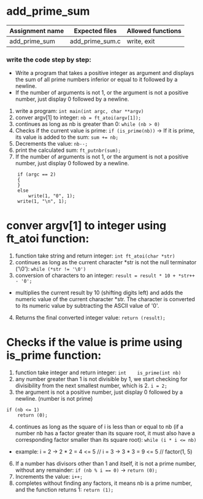 # add_prime_sum

| Assignment name | Expected files | Allowed functions |
| --------------- | -------------  | ----------------- |
| add_prime_sum        | add_prime_sum.c     | write, exit             |

### write the code step by step:
* Write a program that takes a positive integer as argument and displays the sum of all prime numbers inferior or equal to it followed by a newline.
* If the number of arguments is not 1, or the argument is not a positive number, just display 0 followed by a newline.

1. write a program: ``` int	main(int argc, char **argv) ```
2. conver argv[1] to integer: ``` nb = ft_atoi(argv[1]); ```
3. continues as long as nb is greater than 0: ``` while (nb > 0) ```
4. Checks if the current value is prime: ``` if (is_prime(nb)) ``` -> If it is prime, its value is added to the sum: ``` sum += nb; ```
5. Decrements the value: ``` nb--; ```
6.  print the calculated sum: ``` ft_putnbr(sum); ```
7.  If the number of arguments is not 1, or the argument is not a positive number, just display 0 followed by a newline.
```
	if (argc == 2)
	{
	}
	else
		write(1, "0", 1);
	write(1, "\n", 1);
```

# conver argv[1] to integer using ft_atoi function:
1. function take string and return integer: ``` int	ft_atoi(char *str) ```
2. continues as long as the current character *str is not the null terminator ('\0'): ``` while (*str != '\0') ```
3. conversion of characters to an integer: ``` result = result * 10 + *str++ - '0'; ```
* multiplies the current result by 10 (shifting digits left) and adds the numeric value of the current character *str. The character is converted to its numeric value by subtracting the ASCII value of '0'.
4. Returns the final converted integer value: ``` return (result); ```

# Checks if the value is prime using is_prime function:
1. function take integer and return integer: ``` int	is_prime(int nb) ```
2. any number greater than 1 is not divisible by 1, we start checking for divisibility from the next smallest number, which is 2. ``` i = 2; ```
3. the argument is not a positive number, just display 0 followed by a newline. (number is not prime)
```
if (nb <= 1)
	return (0);
```
4. continues as long as the square of i is less than or equal to nb (if a number nb has a factor greater than its square root, it must also have a corresponding factor smaller than its square root): ``` while (i * i <= nb) ```
* example: i = 2 -> 2 * 2 = 4 <= 5 // i = 3 -> 3 * 3 = 9 <= 5 // factor(1, 5)
6. If a number has divisors other than 1 and itself, it is not a prime number, without any remainder: ``` if (nb % i == 0) ``` -> ``` return (0); ```
7. Increments the value: ``` i++; ```
8. completes without finding any factors, it means nb is a prime number, and the function returns 1: ``` return (1); ```

# 
